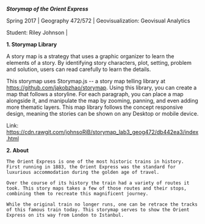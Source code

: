 ***Storymap of the Orient Express***

Spring 2017 | Geography 472/572 | Geovisualization: Geovisual Analytics

Student: Riley Johnson | 

**1. Storymap Library**

A story map is a strategy that uses a graphic organizer to learn the elements of a story. By identifying story characters, plot, setting, problem and solution, users can read carefully to learn the details.

This storymap uses Storymap.js -- a story map telling library at https://github.com/jakobzhao/storymap. Using this library, you can create a map that follows a storyline. For each paragraph, you can place a map alongside it, and manipulate the map by zooming, panning, and even adding more thematic layers. This map library follows the concept responsive design, meaning the stories can be shown on any Desktop or mobile device.





Link: https://cdn.rawgit.com/johnsoRiB/storymap_lab3_geog472/db442ea3/index.html

**2. About**

    The Orient Express is one of the most historic trains in history. First running in 1883, the Orient Express was the standard for luxurious accommodation during the golden age of travel.
    
    Over the course of its history the train had a variety of routes it took. This story maps takes a few of those routes and their stops, combining them to recreate this magnificent journey.
    
    While the original train no longer runs, one can be retrace the tracks of this famous train today. This storymap serves to show the Orient Express on its way from London to Istanbul.
